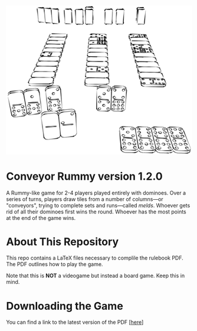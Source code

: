 ![Picture](graphics/dominoes-gameplay.png)

# Conveyor Rummy version 1.2.0

A Rummy-like game for 2-4 players played entirely with dominoes.
Over a series of turns, players draw tiles from a number of columns&mdash;or "conveyors", trying to complete sets and runs&mdash;called _melds_.
Whoever gets rid of all their dominoes first wins the round.
Whoever has the most points at the end of the game wins.

# About This Repository

This repo contains a LaTeX files necessary to complile the rulebook PDF.
The PDF outlines how to play the game.

Note that this is **NOT** a videogame but instead a board game. Keep this in mind.

# Downloading the Game

You can find a link to the latest version of the PDF [[here](https://github.com/ElectricCoffee/Conveyor-Rummy/releases)]
